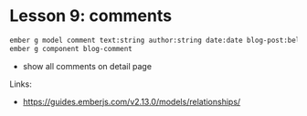 # Lesson 9: comments

```bash
ember g model comment text:string author:string date:date blog-post:belongs-to:blog-post
ember g component blog-comment
```

* show all comments on detail page

Links: 
* https://guides.emberjs.com/v2.13.0/models/relationships/